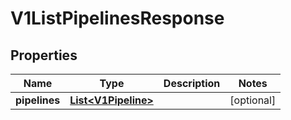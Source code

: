 
# V1ListPipelinesResponse

## Properties
Name | Type | Description | Notes
------------ | ------------- | ------------- | -------------
**pipelines** | [**List&lt;V1Pipeline&gt;**](V1Pipeline.md) |  |  [optional]



